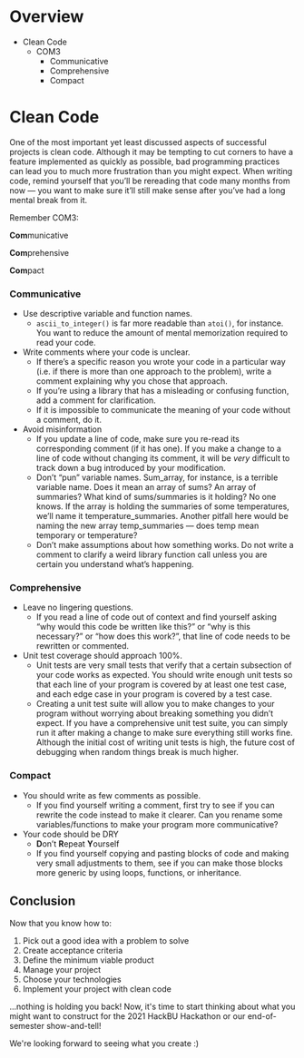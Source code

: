 # Overview
* Clean Code
  * COM3
    * Communicative
    * Comprehensive
    * Compact

# Clean Code
One of the most important yet least discussed aspects of successful projects is clean code. Although it may be tempting to cut corners to have a feature implemented as quickly as possible, bad programming practices can lead you to much more frustration than you might expect. When writing code, remind yourself that you’ll be rereading that code many months from now — you want to make sure it’ll still make sense after you’ve had a long mental break from it.

Remember COM3:

**Com**municative

**Com**prehensive

**Com**pact

### Communicative
* Use descriptive variable and function names. 
    * `ascii_to_integer()` is far more readable than `atoi()`, for instance. You want to reduce the amount of mental memorization required to read your code.
* Write comments where your code is unclear. 
    * If there’s a specific reason you wrote your code in a particular way (i.e. if there is more than one approach to the problem), write a comment explaining why you chose that approach.
    * If you’re using a library that has a misleading or confusing function, add a comment for clarification.
    * If it is impossible to communicate the meaning of your code without a comment, do it.
* Avoid misinformation
    * If you update a line of code, make sure you re-read its corresponding comment (if it has one). If you make a change to a line of code without changing its comment, it will be *very* difficult to track down a bug introduced by your modification.
    * Don’t “pun” variable names. Sum_array, for instance, is a terrible variable name. Does it mean an array of sums? An array of summaries? What kind of sums/summaries is it holding? No one knows. If the array is holding the summaries of some temperatures, we’ll name it temperature_summaries. Another pitfall here would be naming the new array temp_summaries — does temp mean temporary or temperature? 
    * Don’t make assumptions about how something works. Do not write a comment to clarify a weird library function call unless you are certain you understand what’s happening.

### Comprehensive
* Leave no lingering questions.
    * If you read a line of code out of context and find yourself asking “why would this code be written like this?” or “why is this necessary?” or “how does this work?”, that line of code needs to be rewritten or commented.
* Unit test coverage should approach 100%.
    * Unit tests are very small tests that verify that a certain subsection of your code works as expected. You should write enough unit tests so that each line of your program is covered by at least one test case, and each edge case in your program is covered by a test case.
    * Creating a unit test suite will allow you to make changes to your program without worrying about breaking something you didn’t expect. If you have a comprehensive unit test suite, you can simply run it after making a change to make sure everything still works fine. Although the initial cost of writing unit tests is high, the future cost of debugging when random things break is much higher.

### Compact
* You should write as few comments as possible.
    * If you find yourself writing a comment, first try to see if you can rewrite the code instead to make it clearer. Can you rename some variables/functions to make your program more communicative?
* Your code should be DRY
    * **D**on’t **R**epeat **Y**ourself
    * If you find yourself copying and pasting blocks of code and making very small adjustments to them, see if you can make those blocks more generic by using loops, functions, or inheritance.

## Conclusion

Now that you know how to:

1. Pick out a good idea with a problem to solve
2. Create acceptance criteria
3. Define the minimum viable product
4. Manage your project
5. Choose your technologies
6. Implement your project with clean code

...nothing is holding you back! Now, it's time to start thinking about what you might want to construct for the 2021 HackBU Hackathon or our end-of-semester show-and-tell!

We're looking forward to seeing what you create :)
